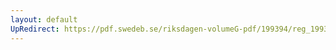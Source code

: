 ```yaml
---
layout: default
UpRedirect: https://pdf.swedeb.se/riksdagen-volumeG-pdf/199394/reg_199394/reg_199394_0068.pdf
---
```

